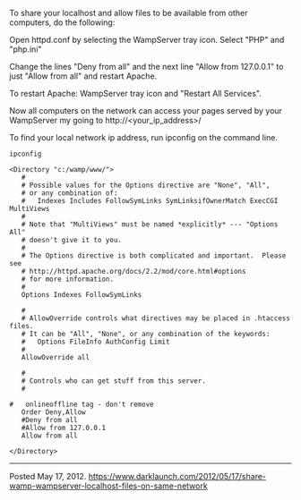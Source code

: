 To share your localhost and allow files to be available from other computers, do the following:

Open httpd.conf by selecting the WampServer tray icon. Select "PHP" and "php.ini"

Change the lines "Deny from all" and the next line "Allow from 127.0.0.1" to just "Allow from all" and restart Apache.

To restart Apache: WampServer tray icon and "Restart All Services".

Now all computers on the network can access your pages served by your WampServer my going to http://&lt;your_ip_address&gt;/

To find your local network ip address, run ipconfig on the command line.

```
ipconfig
```

```
<Directory "c:/wamp/www/">
   #
   # Possible values for the Options directive are "None", "All",
   # or any combination of:
   #   Indexes Includes FollowSymLinks SymLinksifOwnerMatch ExecCGI MultiViews
   #
   # Note that "MultiViews" must be named *explicitly* --- "Options All"
   # doesn't give it to you.
   #
   # The Options directive is both complicated and important.  Please see
   # http://httpd.apache.org/docs/2.2/mod/core.html#options
   # for more information.
   #
   Options Indexes FollowSymLinks

   #
   # AllowOverride controls what directives may be placed in .htaccess files.
   # It can be "All", "None", or any combination of the keywords:
   #   Options FileInfo AuthConfig Limit
   #
   AllowOverride all

   #
   # Controls who can get stuff from this server.
   #

#   onlineoffline tag - don't remove
   Order Deny,Allow
   #Deny from all
   #Allow from 127.0.0.1
   Allow from all

</Directory>
```

---

Posted May 17, 2012.
https://www.darklaunch.com/2012/05/17/share-wamp-wampserver-localhost-files-on-same-network